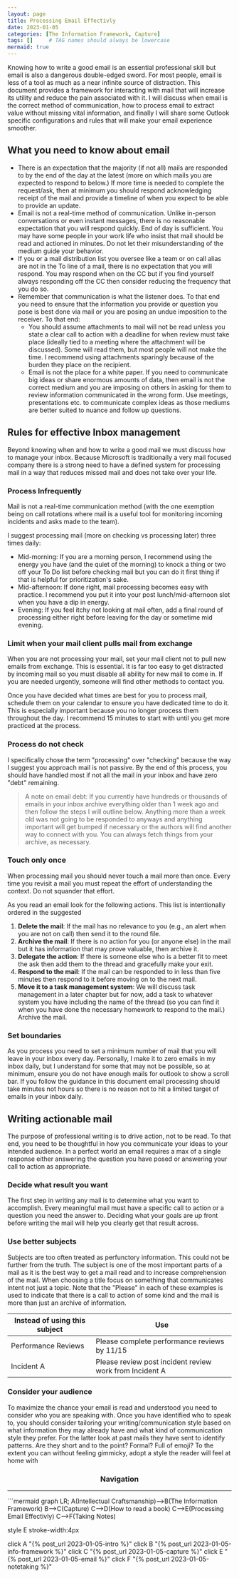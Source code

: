 ```yaml
---
layout: page
title: Processing Email Effectivly
date: 2023-01-05
categories: [The Information Framework, Capture]
tags: []     # TAG names should always be lowercase
mermaid: true
---
```

Knowing how to write a good email is an essential professional skill but email is also a dangerous double-edged sword. For most people, email is less of a tool as much as a near infinite source of distraction. This document provides a framework for interacting with mail that will increase its utility and reduce the pain associated with it. I will discuss when email is the correct method of communication, how to process email to extract value without missing vital information, and finally I will share some Outlook specific configurations and rules that will make your email experience smoother.

## What you need to know about email
- There is an expectation that the majority (if not all) mails are responded to by the end of the day at the latest (more on which mails you are expected to respond to below.) If more time is needed to complete the request/ask, then at minimum you should respond acknowledging receipt of the mail and provide a timeline of when you expect to be able to provide an update.
- Email is not a real-time method of communication. Unlike in-person conversations or even instant messages, there is no reasonable expectation that you will respond quickly. End of day is sufficient. You may have some people in your work life who insist that mail should be read and actioned in minutes. Do not let their misunderstanding of the medium guide your behavior.
- If you or a mail distribution list you oversee like a team or on call alias are not in the To line of a mail, there is no expectation that you will respond. You may respond when on the CC but if you find yourself always responding off the CC then consider reducing the frequency that you do so.
- Remember that communication is what the listener does. To that end you need to ensure that the information you provide or question you pose is best done via mail or you are posing an undue imposition to the receiver. To that end:
    - You should assume attachments to mail will not be read unless you state a clear call to action with a deadline for when review must take place (ideally tied to a meeting where the attachment will be discussed). Some will read them, but most people will not make the time. I recommend using attachments sparingly because of the burden they place on the recipient.
    - Email is not the place for a white paper. If you need to communicate big ideas or share enormous amounts of data, then email is not the correct medium and you are imposing on others in asking for them to review information communicated in the wrong form. Use meetings, presentations etc. to communicate complex ideas as those mediums are better suited to nuance and follow up questions.

## Rules for effective Inbox management
Beyond knowing when and how to write a good mail we must discuss how to manage your inbox. Because Microsoft is traditionally a very mail focused company there is a strong need to have a defined system for processing mail in a way that reduces missed mail and does not take over your life.

### Process Infrequently
Mail is not a real-time communication method (with the one exemption being on call rotations where mail is a useful tool for monitoring incoming incidents and asks made to the team). 

I suggest processing mail (more on checking vs processing later) three times daily:
- Mid-morning: If you are a morning person, I recommend using the energy you have (and the quiet of the morning) to knock a thing or two off your To Do list before checking mail but you can do it first thing if that is helpful for prioritization's sake.
- Mid-afternoon: If done right, mail processing becomes easy with practice. I recommend you put it into your post lunch/mid-afternoon slot when you have a dip in energy.
- Evening: If you feel itchy not looking at mail often, add a final round of processing either right before leaving for the day or sometime mid evening.

### Limit when your mail client pulls mail from exchange
When you are not processing your mail, set your mail client not to pull new emails from exchange. 
This is essential. It is far too easy to get distracted by incoming mail so you must disable all ability for new mail to come in. If you are needed urgently, someone will find other methods to contact you.

Once you have decided what times are best for you to process mail, schedule them on your calendar to ensure you have dedicated time to do it. This is especially important because you no longer process them throughout the day. I recommend 15 minutes to start with until you get more practiced at the process.

### Process do not check
I specifically chose the term "processing" over "checking" because the way I suggest you approach mail is not passive. By the end of this process, you should have handled most if not all the mail in your inbox and have zero "debt" remaining.

> A note on email debt: If you currently have hundreds or thousands of emails in your inbox archive everything older than 1 week ago and then follow the steps I will outline below. Anything more than a week old was not going to be responded to anyways and anything important will get bumped if necessary or the authors will find another way to connect with you. You can always fetch things from your archive, as necessary.

### Touch only once
When processing mail you should never touch a mail more than once. Every time you revisit a mail you must repeat the effort of understanding the context. Do not squander that effort.

As you read an email look for the following actions. This list is intentionally ordered in the suggested
1.	__Delete the mail__: If the mail has no relevance to you (e.g., an alert when you are not on call) then send it to the round file.
2.	__Archive the mail__: If there is no action for you (or anyone else) in the mail but it has information that may prove valuable, then archive it.
3.	__Delegate the action__: If there is someone else who is a better fit to meet the ask then add them to the thread and gracefully make your exit.
4.	__Respond to the mail__: If the mail can be responded to in less than five minutes then respond to it before moving on to the next mail.
5.	__Move it to a task management system__: We will discuss task management in a later chapter but for now, add a task to whatever system you have including the name of the thread (so you can find it when you have done the necessary homework to respond to the mail.) Archive the mail.

### Set boundaries
As you process you need to set a minimum number of mail that you will leave in your inbox every day. Personally, I make it to zero emails in my inbox daily, but I understand for some that may not be possible, so at minimum, ensure you do not have enough mails for outlook to show a scroll bar. If you follow the guidance in this document email processing should take minutes not hours so there is no reason not to hit a limited target of emails in your inbox daily.

## Writing actionable mail
The purpose of professional writing is to drive action, not to be read. To that end, you need to be thoughtful in how you communicate your ideas to your intended audience. In a perfect world an email requires a max of a single response either answering the question you have posed or answering your call to action as appropriate.

### Decide what result you want
The first step in writing any mail is to determine what you want to accomplish. Every meaningful mail must have a specific call to action or a question you need the answer to. Deciding what your goals are up front before writing the mail will help you clearly get that result across.

### Use better subjects
Subjects are too often treated as perfunctory information. This could not be further from the truth. The subject is one of the most important parts of a mail as it is the best way to get a mail read and to increase comprehension of the mail. When choosing a title focus on something that communicates intent not just a topic. Note that the "Please" in each of these examples is used to indicate that there is a call to action of some kind and the mail is more than just an archive of information.

| Instead of using this subject | Use                                                    |
| ------------------------------| -------------------------------------------------------|
| Performance Reviews           | Please complete performance reviews by 11/15           |
| Incident A                    | Please review post incident review work from Incident A|

### Consider your audience
To maximize the chance your email is read and understood you need to consider who you are speaking with. Once you have identified who to speak to, you should consider tailoring your writing/communication style based on what information they may already have and what kind of communication style they prefer. For the latter look at past mails they have sent to identify patterns. Are they short and to the point? Formal? Full of emoji? To the extent you can without feeling gimmicky, adopt a style the reader will feel at home with

<center><h3>Navigation</h3></center>
<hr/>
```mermaid
graph LR;
  A(Intellectual Craftsmanship)-->B(The Information Framework)
  B-->C(Capture)
  C-->D(How to read a book)
  C-->E(Processing Email Effectivly)
  C-->F(Taking Notes)

  style E stroke-width:4px

  click A "{% post_url 2023-01-05-intro %}"
  click B "{% post_url 2023-01-05-info-framework %}"
  click C "{% post_url 2023-01-05-capture %}"
  click E "{% post_url 2023-01-05-email %}"
  click F "{% post_url 2023-01-05-notetaking %}"
```